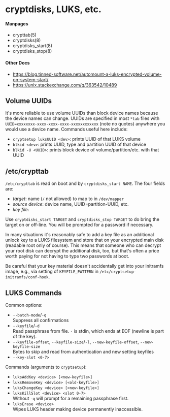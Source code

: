 cryptdisks, LUKS, etc.
======================


#### Manpages

* crypttab(5)
* cryptdisks(8)
* cryptdisks_start(8)
* cryptdisks_stop(8)

#### Other Docs

* <https://blog.tinned-software.net/automount-a-luks-encrypted-volume-on-system-start/>
* <https://unix.stackexchange.com/q/363542/10489>


Volume UUIDs
------------

It's more reliable to use volume UUIDs than block device names because
the device names can change. UUIDs are specified in most `*tab` files
with `UUID=xxxxxxxx-xxxx-xxxx-xxxx-xxxxxxxxxxxx` (note no quotes)
anywhere you would use a device name. Commands useful here include:
* `cryptsetup luksUUID <dev>`: prints UUID of that LUKS volume
* `blkid <dev>`: prints UUID, type and partition UUID of that device
* `blkid -U <UUID>`: prints block device of volume/partition/etc. with
  that UUID


/etc/crypttab
-------------

`/etc/crypttab` is read on boot and by `cryptdisks_start NAME`. 
The four fields are:
* _target_: name (`/` not allowed) to map to in `/dev/mapper`
* _source device_: device name, UUID=partition-UUID, etc.
* _key file_: 

Use `cryptdisks_start TARGET` and `cryptdisks_stop TARGET` to do bring
the target on or off-line. You will be prompted for a password if
necessary.

In many situations it's reasonably safe to add a key file as an
additional unlock key to a LUKS filesystem and store that on your
encrypted main disk (readable root only of course). This means that
someone who can decrypt your root disk can decrypt the additional
disk, too, but that's often a price worth paying for not having to
type two passwords at boot.

Be careful that your key material doesn't accidentally get into your
initramfs image, e.g., via setting of `KEYFILE_PATTERN` in
`/etc/cryptsetup-initramfs/conf-hook`.


LUKS Commands
-------------

Common options:
* `--batch-mode`/`-q`  
  Suppress all confirmations
* `--keyfile`/`-d`  
  Read passphrase from file. `-` is stdin, which ends at EOF (newline
  is part of the key).
* `--keyfile-offset`, `--keyfile-size`/`-l`,
  `--new-keyfile-offset`, `--new-keyfile-size`  
  Bytes to skip and read from authentication and new setting keyfiles
* `--key-slot <0-7>`  

Commands (arguments to `cryptsetup`):
* `luksAddKey <device> [<new-keyfile>]`
* `luksRemoveKey <device> [<old-keyfile>]`
* `luksChangeKey <device> [<new-keyfile>]`
* `luksKillSlot <device> <slot 0-7>`  
  Without `-q` will prompt for a remaining passphrase first.
* `luksErase <device>`  
   Wipes LUKS header making device permanently inaccessible.
